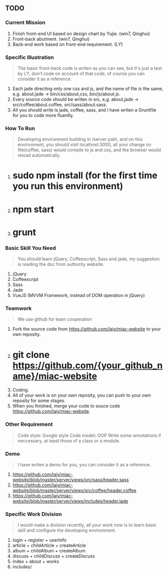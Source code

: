 ## TODO

### Current Mission

1. Finish front-end UI based on design chart by Yujie. (win7, Qinghui)
2. Front-back abutment. (win7, Qinghui)
3. Back-end work based on front-end requirement. (LY)

### Specific Illustration

> The basic front-back code is writen as you can see, but it's just a test by LY, don't code on account of that code, of course you can consider it as a reference.

1. Each jade directing only one css and js, and the name of file is the same, e.g. about.jade -> bin/css/about,css, bin/js/about.js.
2. Every source code should be writen in src, e,g. about,jade -> src/coffee/about.coffee, src/sass/about.sass.
3. All you should write is jade, coffee, sass, and I have writen a Gruntfile for you to code more fluently.

### How To Run

> Developing environment building in /server path, and on this environment, you should visit localhost:3000, all your change on file(coffee, sass) would compile to js and css, and the browser would reload automatically.

1. # sudo npm install (for the first time you run this environment)
2. # npm start
3. # grunt

### Basic Skill You Need

> You should learn jQuery, Coffeescript, Sass and jade, my suggestion is reading the doc from authority website.

1. jQuery
2. Coffeescript
3. Sass
4. Jade
4. VueJS (MVVM Framework, instead of DOM operation in jQuery)

### Teamwork

> We use github for team cooperation

1. Fork the source code from https://github.com/laiy/miac-website to your own reposity.
2. # git clone https://github.com/{your_github_name}/miac-website
3. Coding.
4. All of your work is on your own reposity, you can push to your own reposity for some stages.
5. When you finished, merge your code to souce code https://github.com/laiy/miac-website.

### Other Requirement

> Code style: Google style
> Code model: OOP
> Write some annotations if neccessary, at least those of a class or a module.

### Demo

> I have writen a demo for you, you can consider it as a reference.

1. https://github.com/laiy/miac-website/blob/master/server/views/src/sass/header.sass
2. https://github.com/laiy/miac-website/blob/master/server/views/src/coffee/header.coffee
3. https://github.com/laiy/miac-website/blob/master/server/views/includes/header.jade

### Specific Work Division

> I would make a division recently, all your work now is to learn basic skill and configure the developing environment.

1. login + register + userInfo
2. article + childArticle + createArticle
3. album + childAlbum + createAlbum
4. discuss + childDiscuss + createDiscuss
5. index + about + works
6. includes/

